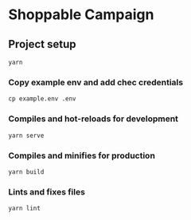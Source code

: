 # Shoppable Campaign

## Project setup

```
yarn
```

### Copy example env and add chec credentials
```
cp example.env .env
```

### Compiles and hot-reloads for development
```
yarn serve
```

### Compiles and minifies for production
```
yarn build
```

### Lints and fixes files
```
yarn lint
```

